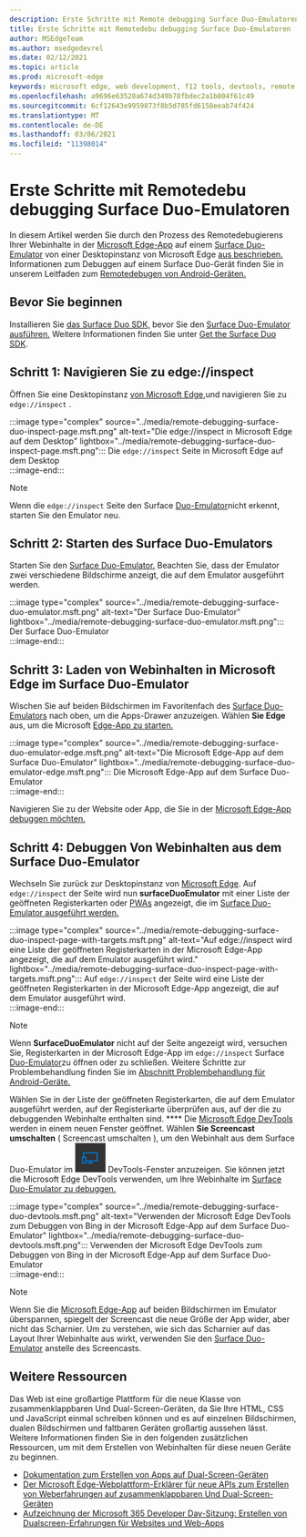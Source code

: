```yaml
---
description: Erste Schritte mit Remote debugging Surface Duo-Emulatoren.
title: Erste Schritte mit Remotedebu debugging Surface Duo-Emulatoren
author: MSEdgeTeam
ms.author: msedgedevrel
ms.date: 02/12/2021
ms.topic: article
ms.prod: microsoft-edge
keywords: microsoft edge, web development, f12 tools, devtools, remote debugging, android, surface duo
ms.openlocfilehash: a9696e63528a674d349b78fbdec2a1b804f61c49
ms.sourcegitcommit: 6cf12643e9959873f8b5d785fd6158eeab74f424
ms.translationtype: MT
ms.contentlocale: de-DE
ms.lasthandoff: 03/06/2021
ms.locfileid: "11398014"
---
```

# <a name="get-started-with-remote-debugging-surface-duo-emulators"></a>Erste Schritte mit Remotedebu debugging Surface Duo-Emulatoren  

In diesem Artikel werden Sie durch den Prozess des Remotedebugierens Ihrer Webinhalte in der [Microsoft Edge-App][GooglePlayStoreAppsComMicrosoftEmmx] auf einem [Surface Duo-Emulator][MicrosoftSurfaceDevicesSurfaceDuo] von einer Desktopinstanz von Microsoft Edge [aus beschrieben.][MicrosoftEdge]  Informationen zum Debuggen auf einem Surface Duo-Gerät finden Sie in unserem Leitfaden zum [Remotedebugen von Android-Geräten.][DevtoolsRemoteDebuggingMain]  

## <a name="before-you-begin"></a>Bevor Sie beginnen

Installieren Sie [das Surface Duo SDK,][MicrosoftDownload100847] bevor Sie den [Surface Duo-Emulator ausführen.][DualScreenAndroidUseEmulator]  Weitere Informationen finden Sie unter [Get the Surface Duo SDK][DualScreenAndroidGetDuoSdk].  

## <a name="step-1-navigate-to-edgeinspect"></a>Schritt 1: Navigieren Sie zu edge://inspect  

Öffnen Sie eine Desktopinstanz [von Microsoft Edge,][MicrosoftEdge]und navigieren Sie zu `edge://inspect` .  

:::image type="complex" source="../media/remote-debugging-surface-duo-inspect-page.msft.png" alt-text="Die edge://inspect in Microsoft Edge auf dem Desktop" lightbox="../media/remote-debugging-surface-duo-inspect-page.msft.png":::
   Die `edge://inspect` Seite in Microsoft Edge auf dem Desktop  
:::image-end:::

> [!NOTE]
> Wenn die `edge://inspect` Seite den Surface [Duo-Emulator][DualScreenAndroidUseEmulator]nicht erkennt, starten Sie den Emulator neu.  

## <a name="step-2-launch-the-surface-duo-emulator"></a>Schritt 2: Starten des Surface Duo-Emulators  

Starten Sie den [Surface Duo-Emulator.][DualScreenAndroidUseEmulator]  Beachten Sie, dass der Emulator zwei verschiedene Bildschirme anzeigt, die auf dem Emulator ausgeführt werden.  

:::image type="complex" source="../media/remote-debugging-surface-duo-emulator.msft.png" alt-text="Der Surface Duo-Emulator" lightbox="../media/remote-debugging-surface-duo-emulator.msft.png":::
   Der Surface Duo-Emulator  
:::image-end:::  

## <a name="step-3-load-your-web-content-in-microsoft-edge-on-the-surface-duo-emulator"></a>Schritt 3: Laden von Webinhalten in Microsoft Edge im Surface Duo-Emulator  

Wischen Sie auf beiden Bildschirmen im Favoritenfach des [Surface Duo-Emulators][DualScreenAndroidUseEmulator] nach oben, um die Apps-Drawer anzuzeigen.  Wählen **Sie Edge** aus, um die Microsoft [Edge-App zu starten.][GooglePlayStoreAppsComMicrosoftEmmx]  

:::image type="complex" source="../media/remote-debugging-surface-duo-emulator-edge.msft.png" alt-text="Die Microsoft Edge-App auf dem Surface Duo-Emulator" lightbox="../media/remote-debugging-surface-duo-emulator-edge.msft.png":::
   Die Microsoft Edge-App auf dem Surface Duo-Emulator  
:::image-end:::  

Navigieren Sie zu der Website oder App, die Sie in der [Microsoft Edge-App debuggen möchten.][GooglePlayStoreAppsComMicrosoftEmmx]  

## <a name="step-4-debug-your-web-content-from-the-surface-duo-emulator"></a>Schritt 4: Debuggen Von Webinhalten aus dem Surface Duo-Emulator  

Wechseln Sie zurück zur Desktopinstanz von [Microsoft Edge][MicrosoftEdge].  Auf `edge://inspect` der Seite wird nun **surfaceDuoEmulator** mit einer Liste der geöffneten Registerkarten oder [PWAs][ProgressiveWebAppsIndex] angezeigt, die im [Surface Duo-Emulator ausgeführt werden.][DualScreenAndroidUseEmulator]  

:::image type="complex" source="../media/remote-debugging-surface-duo-inspect-page-with-targets.msft.png" alt-text="Auf edge://inspect wird eine Liste der geöffneten Registerkarten in der Microsoft Edge-App angezeigt, die auf dem Emulator ausgeführt wird." lightbox="../media/remote-debugging-surface-duo-inspect-page-with-targets.msft.png":::
   Auf `edge://inspect` der Seite wird eine Liste der geöffneten Registerkarten in der Microsoft Edge-App angezeigt, die auf dem Emulator ausgeführt wird.  
:::image-end:::  

> [!NOTE]
> Wenn **SurfaceDuoEmulator** nicht auf der Seite angezeigt wird, versuchen Sie, Registerkarten in der Microsoft Edge-App im `edge://inspect` Surface [Duo-Emulator][DualScreenAndroidUseEmulator]zu öffnen oder zu schließen. [][GooglePlayStoreAppsComMicrosoftEmmx]  Weitere Schritte zur Problembehandlung finden Sie im [Abschnitt Problembehandlung für Android-Geräte.][DevtoolsRemoteDebuggingIndexTroubleshootingDevtoolsIsNotDetectingAndroidDevice]  

Wählen Sie in der Liste der geöffneten Registerkarten, die auf dem Emulator ausgeführt werden, auf der Registerkarte überprüfen aus, auf der die zu debuggenden Webinhalte enthalten sind. ****  Die [Microsoft Edge DevTools][DevtoolsIndex] werden in einem neuen Fenster geöffnet.  Wählen **Sie Screencast umschalten** \( Screencast umschalten \), um den Webinhalt aus dem Surface Duo-Emulator im ![ ][ImageToggleScreencastIcon] DevTools-Fenster anzuzeigen. [][DualScreenAndroidUseEmulator]  Sie können jetzt die Microsoft Edge DevTools verwenden, um Ihre Webinhalte im [Surface Duo-Emulator zu debuggen.][DualScreenAndroidUseEmulator]  

:::image type="complex" source="../media/remote-debugging-surface-duo-devtools.msft.png" alt-text="Verwenden der Microsoft Edge DevTools zum Debuggen von Bing in der Microsoft Edge-App auf dem Surface Duo-Emulator" lightbox="../media/remote-debugging-surface-duo-devtools.msft.png":::
   Verwenden der Microsoft Edge DevTools zum Debuggen von Bing in der Microsoft Edge-App auf dem Surface Duo-Emulator  
:::image-end:::  

> [!NOTE]
> Wenn Sie die [Microsoft Edge-App][GooglePlayStoreAppsComMicrosoftEmmx] auf beiden Bildschirmen im Emulator überspannen, spiegelt der Screencast die neue Größe der App wider, aber nicht das Scharnier.  Um zu verstehen, wie sich das Scharnier auf das Layout Ihrer Webinhalte aus wirkt, verwenden Sie den [Surface Duo-Emulator][DualScreenAndroidUseEmulator] anstelle des Screencasts.  

## <a name="additional-resources"></a>Weitere Ressourcen  

Das Web ist eine großartige Plattform für die neue Klasse von zusammenklappbaren Und Dual-Screen-Geräten, da Sie Ihre HTML, CSS und JavaScript einmal schreiben können und es auf einzelnen Bildschirmen, dualen Bildschirmen und faltbaren Geräten großartig aussehen lässt.  Weitere Informationen finden Sie in den folgenden zusätzlichen Ressourcen, um mit dem Erstellen von Webinhalten für diese neuen Geräte zu beginnen.  

*   [Dokumentation zum Erstellen von Apps auf Dual-Screen-Geräten][DualScreenIndex]  
*   [Der Microsoft Edge-Webplattform-Erklärer für neue APIs zum Erstellen von Weberfahrungen auf zusammenklappbaren Und Dual-Screen-Geräten][GithubMicrosoftedgeMsedgeexplainersFoldablesExplainer]  
*   [Aufzeichnung der Microsoft 365 Developer Day-Sitzung: Erstellen von Dualscreen-Erfahrungen für Websites und Web-Apps][YoutubeDxrzwsqxpvc]  

<!-- image links -->  

[ImageToggleScreencastIcon]: images/toggle-screencast-icon.msft.png  

<!-- links -->  

[DevtoolsIndex]: ../index.md "Microsoft Edge (Chromium) Developer Tools | Microsoft Docs"  
[ProgressiveWebAppsIndex]: ../../progressive-web-apps-chromium/index.md "Progressive Web Apps unter Windows | Microsoft Docs"  
[DevtoolsRemoteDebuggingMain]: ./index.md "Erste Schritte mit remote debuggen von Android-Geräten | Microsoft Docs"  
[DevtoolsRemoteDebuggingIndexTroubleshootingDevtoolsIsNotDetectingAndroidDevice]: ./index.md#troubleshooting-devtools-is-not-detecting-the-android-device "Problembehandlung: DevTools erkennt das Android-Gerät nicht – Erste Schritte mit dem Remotedebugieren von Android-Geräten | Microsoft Docs"  

[DualScreenIndex]: /dual-screen/index "Erstellen von Apps für Zwei-Bildschirm-| Microsoft Docs"  
[DualScreenAndroidUseEmulator]: /dual-screen/android/use-emulator "Verwenden des Surface DUo-Emulators | Microsoft Docs"  
[DualScreenAndroidGetDuoSdk]: /dual-screen/android/get-duo-sdk "Get the Surface Duo SDK | Microsoft Docs"  

[MicrosoftEdge]: https://www.microsoft.com/edge "Einführung in das neue Microsoft Edge"  
[MicrosoftSurfaceDevicesSurfaceDuo]: https://www.microsoft.com/surface/devices/surface-duo "Das neue Surface Duo-| Microsoft Surface"  
[MicrosoftDownload100847]: https://www.microsoft.com/download/details.aspx?id=100847 "Surface Duo SDK Preview Release | Microsoft Download Center"  

[GooglePlayStoreAppsComMicrosoftEmmx]: https://play.google.com/store/apps/details?id=com.microsoft.emmx "Microsoft Edge: Webbrowser | GooglePlay"  

[GithubMicrosoftedgeMsedgeexplainersFoldablesExplainer]: https://github.com/MicrosoftEdge/MSEdgeExplainers/blob/master/Foldables/explainer.md "Webplattformgrundtypen für aufklappbare Geräte – MicrosoftEdge/MSEdgeExplainers | GitHub"  

[YoutubeDxrzwsqxpvc]: https://youtu.be/DXrZWsqXPVc "Erstellen von dualen Bildschirmen für die Website- und Web-Apps-| YouTube"  
